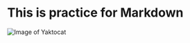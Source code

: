 # This is practice for Markdown
![Image of Yaktocat](https://octodex.github.com/images/yaktocat.png)

